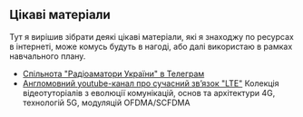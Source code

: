 ## Цікаві матеріали

Тут я вирішив зібрати деякі цікаві матеріали, які я знаходжу по ресурсах в інтернеті, може комусь будуть в нагоді, або далі використаю в рамках навчального плану.

- [Спільнота "Радіоаматори України" в Телеграм](https://t.me/hamradio_ua)
- [Англомовний youtube-канал про сучасний звʼязок "LTE"](https://www.youtube.com/@LTE4G/playlists)
  Колекція відеотуторіалів з еволюції комунікацій, основ та архітектури 4G, технологій 5G, модуляцій OFDMA/SCFDMA
